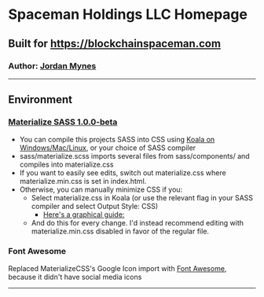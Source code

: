 # Spaceman Holdings LLC Homepage
## Built for https://blockchainspaceman.com
### Author: [Jordan Mynes](https://github.com/jmynes)

---

## Environment
### [Materialize SASS 1.0.0-beta](http://materializecss.com/)
  * You can compile this projects SASS into CSS using [Koala on Windows/Mac/Linux](http://koala-app.com/), or your choice of SASS compiler
  * sass/materialize.scss imports several files from sass/components/ and compiles into materialize.css
  * If you want to easily see edits, switch out materialize.css where materialize.min.css is set in index.html.
  * Otherwise, you can manually minimize CSS if you:
    * Select materialize.css in Koala (or use the relevant flag in your SASS compiler and select Output Style: CSS)
      * [Here's a graphical guide: ](https://maheshwaghmare.wordpress.com/2014/09/30/how-to-minify-css-js-less-sass/)
    * And do this for every change. I'd instead recommend editing with materialize.min.css disabled in favor of the regular file.

### Font Awesome
Replaced MaterializeCSS's Google Icon import with [Font Awesome](https://fontawesome.com/v4.7.0/icons/), because it didn't have social media icons

---